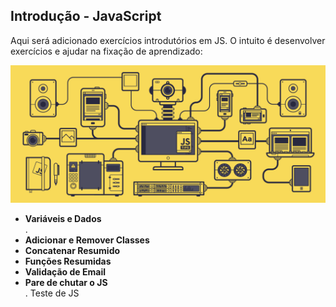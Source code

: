 <h2>Introdução - JavaScript</h2>  
<p>Aqui será adicionado exercícios introdutórios em JS.
O intuito é desenvolver exercícios e ajudar na fixação de aprendizado:</p>  
    
![javascript](https://github.com/reprograma/On3-javascript/blob/master/images/javascript.gif) 
      
<ul>    
  <li><b>Variáveis e Dados</b></li>. 
  <li><b>Adicionar e Remover Classes</b></li>  
  <li><b>Concatenar Resumido</b></li>
  <li><b>Funções Resumidas</b></li>  
  <li><b>Validação de Email</b></li> 
  <li><b>Pare de chutar o JS</b>
     
  </li>. 
 <lo>Teste de JS</lo>
  
</ul>

